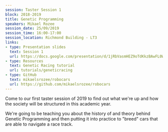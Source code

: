 ```yaml
---
session: Taster Session 1
block: 2018-2019
title: Genetic Programming
speakers: Mikael Rozee
session_date: 25/09/2019
session_time: 16:00-17:00
session_location: Richmond Building - LT3
links:
- type: Presentation slides
  text: Session 1
  url: https://docs.google.com/presentation/d/1jRbVasmHEZ9oTdKkzBAwFL0WXl2fn9iUW1S4IsRHRBE/edit?usp=sharing
- type: Resources
  text: Genetic Racing tutorial
  url: tutorials/geneticracing
- type: GitHub
  text: mikaelsrozee/robocars
  url: https://github.com/mikaelsrozee/robocars
---
```

Come to our first taster session of 2019 to find out what we're up and how the society will be structured in this academic year.

We're going to be teaching you about the history of and theory behind Genetic Programming and then putting it into practice to "breed" cars that are able to navigate a race track.
